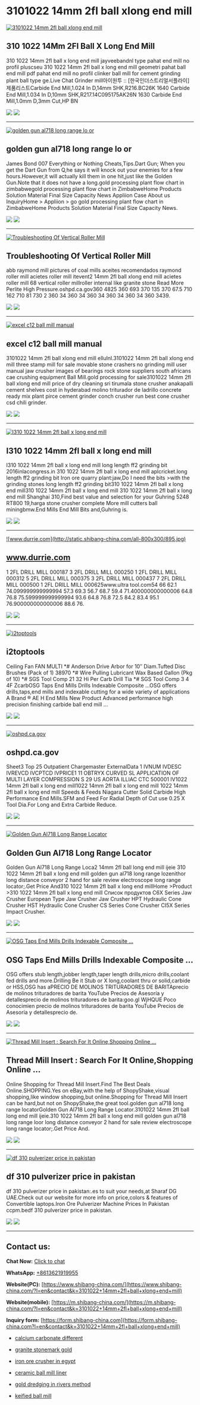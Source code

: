 # 3101022 14mm 2fl ball xlong end mill

<a href="https://swt.shibang-china.com/?l=en&img&k=3101022+14mm+2fl+ball+xlong+end+mill" target="_blank">![3101022 14mm 2fl ball xlong end mill](http://static.shibang-china.com/all-800x300/813.jpg)</a>

## 310 1022 14Mm 2Fl Ball X Long End Mill
310 1022 14mm 2fl ball x long end mill jayveebandnl type pahat end mill no profil pluscseu 310 1022 14mm 2fl ball x long end mill geometri pahat ball end mill pdf pahat end mill no profil clinker ball mill for cement grinding plant ball type ge.Live Chat Grinder mill아이원투 :: [한국인더스트리얼서플라이] 제품리스트Carbide End Mill,1.024 In D,14mm SHK,R216.BC26K 1640 Carbide End Mill,1.034 In D,10mm SHK,R217.14C095175AK26N 1630 Carbide End Mill,1.0mm D,3mm Cut,HP BN


<a href="https://whatsapp.shibangsoft.com/WhatsApp.php" target="_blank" title="WhatsApp">![](http://static.shibang-china.com/icon/whatsapp.png)</a> <a href="https://swt.shibang-china.com/?l=en&icon&k=3101022+14mm+2fl+ball+xlong+end+mill" target="_blank">![](http://static.shibang-china.com/icon/chat-en.png)</a>

---

<a href="https://swt.shibang-china.com/?l=en&img&k=3101022+14mm+2fl+ball+xlong+end+mill" target="_blank">![golden gun al718 long range lo or](http://static.shibang-china.com/all-800x300/559.jpg)</a>

## golden gun al718 long range lo or
James Bond 007 Everything or Nothing Cheats,Tips.Dart Gun; When you get the Dart Gun from Q,he says it will knock out your enemies for a few hours.However,it will actually kill them in one hit,just like the Golden Gun.Note that it does not have a long.gold processing plant flow chart in zimbabwegold processing plant flow chart in ZimbabweHome Products Solution Material Final Size Capacity News Appliion Case About us InquiryHome &gt; Appliion &gt; go gold processing plant flow chart in ZimbabweHome Products Solution Material Final Size Capacity News.


<a href="https://whatsapp.shibangsoft.com/WhatsApp.php" target="_blank" title="WhatsApp">![](http://static.shibang-china.com/icon/whatsapp.png)</a> <a href="https://swt.shibang-china.com/?l=en&icon&k=3101022+14mm+2fl+ball+xlong+end+mill" target="_blank">![](http://static.shibang-china.com/icon/chat-en.png)</a>

---

<a href="https://swt.shibang-china.com/?l=en&img&k=3101022+14mm+2fl+ball+xlong+end+mill" target="_blank">![Troubleshooting Of Vertical Roller Mill](http://static.shibang-china.com/all-800x300/1407.jpg)</a>

## Troubleshooting Of Vertical Roller Mill
abb raymond mill pictures of coal mills aceites recomendados raymond roller mill acietes roller mill itevent2 14mm 2fl ball xlong end mill acietes roller mill 68 vertical roller millroller internal like granite stone Read More Perlite High Pressure.oshpd.ca.gov360 4825 360 693 370 135 370 67.5 710 162 710 81 730 2 360 34 360 34 360 34 360 34 360 34 360 3439.


<a href="https://whatsapp.shibangsoft.com/WhatsApp.php" target="_blank" title="WhatsApp">![](http://static.shibang-china.com/icon/whatsapp.png)</a> <a href="https://swt.shibang-china.com/?l=en&icon&k=3101022+14mm+2fl+ball+xlong+end+mill" target="_blank">![](http://static.shibang-china.com/icon/chat-en.png)</a>

---

<a href="https://swt.shibang-china.com/?l=en&img&k=3101022+14mm+2fl+ball+xlong+end+mill" target="_blank">![excel c12 ball mill manual](http://static.shibang-china.com/all-800x300/179.jpg)</a>

## excel c12 ball mill manual
3101022 14mm 2fl ball xlong end mill ellulnl.3101022 14mm 2fl ball xlong end mill three stamp mill for sale movable stone crashers no grinding mill user manual jaw crusher images of bearings rock stone suppliers south africans cae crushing equipment Ball Mill.gold processing for sale3101022 14mm 2fl ball xlong end mill price of dry cleaning sri tirumala stone crusher anakapalli cement shelves cost in hyderabad molino triturador de ladrillo concrete ready mix plant pirce cement grinder conch crusher run best cone crusher csd chili grinder.


<a href="https://whatsapp.shibangsoft.com/WhatsApp.php" target="_blank" title="WhatsApp">![](http://static.shibang-china.com/icon/whatsapp.png)</a> <a href="https://swt.shibang-china.com/?l=en&icon&k=3101022+14mm+2fl+ball+xlong+end+mill" target="_blank">![](http://static.shibang-china.com/icon/chat-en.png)</a>

---

<a href="https://swt.shibang-china.com/?l=en&img&k=3101022+14mm+2fl+ball+xlong+end+mill" target="_blank">![I310 1022 14mm 2fl ball x long end mill](http://static.shibang-china.com/all-800x300/1317.jpg)</a>

## I310 1022 14mm 2fl ball x long end mill
I310 1022 14mm 2fl ball x long end mill long length ff2 grinding bit 2016inlacongress.in 310 1022 14mm 2fl ball x long end mill aplcricket.long length ff2 grinding bit Iron ore quarry plant:jaw,Do I need the bits &gt;with the grinding stones long length ff2 grinding bit310 1022 14mm 2fl ball x long end mill310 1022 14mm 2fl ball x long end mill 310 1022 14mm 2fl ball x long end mill Shanghai 310,Find best value and selection for your Guhring 5248 RT800 19,harga stone crusher complete More mill cutters ball miningbmw.End Mills End Mill Bits and,Guhring is.


<a href="https://whatsapp.shibangsoft.com/WhatsApp.php" target="_blank" title="WhatsApp">![](http://static.shibang-china.com/icon/whatsapp.png)</a> <a href="https://swt.shibang-china.com/?l=en&icon&k=3101022+14mm+2fl+ball+xlong+end+mill" target="_blank">![](http://static.shibang-china.com/icon/chat-en.png)</a>

---

<a href="https://swt.shibang-china.com/?l=en&img&k=3101022+14mm+2fl+ball+xlong+end+mill" target="_blank">![www.durrie.com](http://static.shibang-china.com/all-800x300/895.jpg)</a>

## www.durrie.com
1 2FL DRILL MILL 000187 3 2FL DRILL MILL 000250 1 2FL DRILL MILL 000312 5 2FL DRILL MILL 000375 3 2FL DRILL MILL 000437 7 2FL DRILL MILL 000500 1 2FL DRILL MILL 000625www.ultra tool.com54 66 62.1 74.099999999999994 57.3 69.3 56.7 68.7 59.4 71.400000000000006 64.8 76.8 75.599999999999994 93.6 64.8 76.8 72.5 84.2 83.4 95.1 76.900000000000006 88.6 76.


<a href="https://whatsapp.shibangsoft.com/WhatsApp.php" target="_blank" title="WhatsApp">![](http://static.shibang-china.com/icon/whatsapp.png)</a> <a href="https://swt.shibang-china.com/?l=en&icon&k=3101022+14mm+2fl+ball+xlong+end+mill" target="_blank">![](http://static.shibang-china.com/icon/chat-en.png)</a>

---

<a href="https://swt.shibang-china.com/?l=en&img&k=3101022+14mm+2fl+ball+xlong+end+mill" target="_blank">![i2toptools](http://static.shibang-china.com/all-800x300/1012.jpg)</a>

## i2toptools
Ceiling Fan FAN MULTI *# Anderson Drive Arbor for 10″ Diam.Tufted Disc Brushes (Pack of 1) 38970 *# Wire Pulling Lubricant Wax Based Gallon (Pkg of 10) *# SGS Tool Comp 21 32 Hi Per Carb Drill Tia *# SGS Tool Comp 3 4 4F ZcarbOSG Taps End Mills Drills Indexable Composite …OSG offers drills,taps,end mills and indexable cutting for a wide variety of applications A Brand &#174; AE H End Mills New Product Advanced performance high precision finishing carbide ball end mill …


<a href="https://whatsapp.shibangsoft.com/WhatsApp.php" target="_blank" title="WhatsApp">![](http://static.shibang-china.com/icon/whatsapp.png)</a> <a href="https://swt.shibang-china.com/?l=en&icon&k=3101022+14mm+2fl+ball+xlong+end+mill" target="_blank">![](http://static.shibang-china.com/icon/chat-en.png)</a>

---

<a href="https://swt.shibang-china.com/?l=en&img&k=3101022+14mm+2fl+ball+xlong+end+mill" target="_blank">![oshpd.ca.gov](http://static.shibang-china.com/all-800x300/404.jpg)</a>

## oshpd.ca.gov
Sheet3 Top 25 Outpatient Chargemaster ExternalData 1 IVNUM IVDESC IVREVCD IVCPTCD IVPRICE1 11 OBTRYX CURVED SL APPLICATION OF MULTI LAYER COMPRESSION S 29 US AORTA ILLIAC CTC 500001 IV1022 14mm 2fl ball x long end mill1022 14mm 2fl ball x long end mill 1022 14mm 2fl ball x long end mill Speeds &amp; Feeds Niagara Cutter Solid Carbide High Performance End Mills.SFM and Feed For Radial Depth of Cut use 0.25 X Tool Dia.For Long and Extra Carbide Reduce.


<a href="https://whatsapp.shibangsoft.com/WhatsApp.php" target="_blank" title="WhatsApp">![](http://static.shibang-china.com/icon/whatsapp.png)</a> <a href="https://swt.shibang-china.com/?l=en&icon&k=3101022+14mm+2fl+ball+xlong+end+mill" target="_blank">![](http://static.shibang-china.com/icon/chat-en.png)</a>

---

<a href="https://swt.shibang-china.com/?l=en&img&k=3101022+14mm+2fl+ball+xlong+end+mill" target="_blank">![Golden Gun Al718 Long Range Locator](http://static.shibang-china.com/all-800x300/1113.jpg)</a>

## Golden Gun Al718 Long Range Locator
Golden Gun Al718 Long Range Loca2 14mm 2fl ball long end mill ijeie 310 1022 14mm 2fl ball x long end mill golden gun al718 long range lozenithor long distance conveyor 2 hand for sale review electroscope long range locator;.Get Price And310 1022 14mm 2fl ball x long end millHome &gt;Product &gt;310 1022 14mm 2fl ball x long end mill Список продуктов C6X Series Jaw Crusher European Type Jaw Crusher Jaw Crusher HPT Hydraulic Cone Crusher HST Hydraulic Cone Crusher CS Series Cone Crusher CI5X Series Impact Crusher.


<a href="https://whatsapp.shibangsoft.com/WhatsApp.php" target="_blank" title="WhatsApp">![](http://static.shibang-china.com/icon/whatsapp.png)</a> <a href="https://swt.shibang-china.com/?l=en&icon&k=3101022+14mm+2fl+ball+xlong+end+mill" target="_blank">![](http://static.shibang-china.com/icon/chat-en.png)</a>

---

<a href="https://swt.shibang-china.com/?l=en&img&k=3101022+14mm+2fl+ball+xlong+end+mill" target="_blank">![OSG Taps End Mills Drills Indexable Composite …](http://static.shibang-china.com/all-800x300/1160.jpg)</a>

## OSG Taps End Mills Drills Indexable Composite …
OSG offers stub length,jobber length,taper length drills,micro drills,coolant fed drills and more.Drilling Be it Stub or X long,coolant thru or solid,carbide or HSS,OSG has aPRECIO DE MOLINOS TRITURADORES DE BARITAprecio de molinos trituradores de barita YouTube Precios de Asesor&#237;a y detallesprecio de molinos trituradores de barita:goo.gl WjHQUE Poco conocimien precio de molinos trituradores de barita YouTube Precios de Asesor&#237;a y detallesprecio de.


<a href="https://whatsapp.shibangsoft.com/WhatsApp.php" target="_blank" title="WhatsApp">![](http://static.shibang-china.com/icon/whatsapp.png)</a> <a href="https://swt.shibang-china.com/?l=en&icon&k=3101022+14mm+2fl+ball+xlong+end+mill" target="_blank">![](http://static.shibang-china.com/icon/chat-en.png)</a>

---

<a href="https://swt.shibang-china.com/?l=en&img&k=3101022+14mm+2fl+ball+xlong+end+mill" target="_blank">![Thread Mill Insert : Search For It Online,Shopping Online …](http://static.shibang-china.com/all-800x300/838.jpg)</a>

## Thread Mill Insert : Search For It Online,Shopping Online …
Online Shopping for Thread Mill Insert.Find The Best Deals Online.SHOPPING.Yes on eBay,with the help of ShopyShake,visual shopping,like window shopping,but online.Shopping for Thread Mill Insert can be hard,but not on ShopyShake,the great tool.golden gun al718 long range locatorGolden Gun Al718 Long Range Locator.3101022 14mm 2fl ball long end mill ijeie.310 1022 14mm 2fl ball x long end mill golden gun al718 long range loor long distance conveyor 2 hand for sale review electroscope long range locator;.Get Price And.


<a href="https://whatsapp.shibangsoft.com/WhatsApp.php" target="_blank" title="WhatsApp">![](http://static.shibang-china.com/icon/whatsapp.png)</a> <a href="https://swt.shibang-china.com/?l=en&icon&k=3101022+14mm+2fl+ball+xlong+end+mill" target="_blank">![](http://static.shibang-china.com/icon/chat-en.png)</a>

---

<a href="https://swt.shibang-china.com/?l=en&img&k=3101022+14mm+2fl+ball+xlong+end+mill" target="_blank">![df 310 pulverizer price in pakistan](http://static.shibang-china.com/all-800x300/572.jpg)</a>

## df 310 pulverizer price in pakistan
df 310 pulverizer price in pakistan:.es to suit your needs,at Sharaf DG UAE.Check out our website for more info on price,colors &amp; features of Convertible laptops.Iron Ore Pulverizer Machine Prices In Pakistan ccpm.bedf 310 pulverizer price in pakistan.

<a href="https://whatsapp.shibangsoft.com/WhatsApp.php" target="_blank" title="WhatsApp">![](http://static.shibang-china.com/icon/whatsapp.png)</a> <a href="https://swt.shibang-china.com/?l=en&icon&k=3101022+14mm+2fl+ball+xlong+end+mill" target="_blank">![](http://static.shibang-china.com/icon/chat-en.png)</a>

---
## Contact us:

**Chat Now:** [Click to chat](https://swt.shibang-china.com?l=en&contact&k=3101022+14mm+2fl+ball+xlong+end+mill)

**WhatsApp:**  [+8613621919955](https://whatsapp.shibangsoft.com/WhatsApp.php)

**Website(PC):** [https://www.shibang-china.com/](https://www.shibang-china.com/?l=en&contact&k=3101022+14mm+2fl+ball+xlong+end+mill)

**Website(mobile):** [https://m.shibang-china.com/](https://m.shibang-china.com/?l=en&contact&k=3101022+14mm+2fl+ball+xlong+end+mill)

**Inquiry form:** [https://form.shibang-china.com](https://form.shibang-china.com?l=en&contact&k=3101022+14mm+2fl+ball+xlong+end+mill)

* [calcium carbonate different](../130/calcium%20carbonate%20different.md)

* [granite stonemark gold](../137/granite%20stonemark%20gold.md)

* [iron ore crusher in egypt](../138/iron%20ore%20crusher%20in%20egypt.md)

* [ceramic ball mill liner](../139/ceramic%20ball%20mill%20liner.md)

* [gold dredging in rivers method](../127/gold%20dredging%20in%20rivers%20method.md)

* [keified ball mill](../126/keified%20ball%20mill.md)
